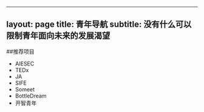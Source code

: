 
---
layout: page
title: 青年导航
subtitle: 没有什么可以限制青年面向未来的发展渴望
---

##推荐项目
- AIESEC
- TEDx
- JA
- SIFE
- Someet
- BottleDream
- 开智青年



